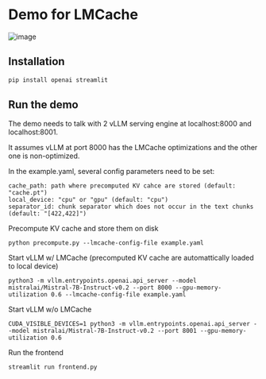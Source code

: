 # Demo for LMCache

![image](https://github.com/LMCache/demo/assets/25103655/64fcf08d-d094-46e5-a280-2439fd0cb445)


## Installation

```bash
pip install openai streamlit
```

## Run the demo

The demo needs to talk with 2 vLLM serving engine at localhost:8000 and localhost:8001.

It assumes vLLM at port 8000 has the LMCache optimizations and the other one is non-optimized.

In the example.yaml, several config parameters need to be set:
```
cache_path: path where precomputed KV cahce are stored (default: "cache.pt")
local_device: "cpu" or "gpu" (default: "cpu")
separator_id: chunk separator which does not occur in the text chunks (default: "[422,422]")
```

Precompute KV cache and store them on disk
```
python precompute.py --lmcache-config-file example.yaml
```

Start vLLM w/ LMCache (precomputed KV cache are automattically loaded to local device)
```
python3 -m vllm.entrypoints.openai.api_server --model mistralai/Mistral-7B-Instruct-v0.2 --port 8000 --gpu-memory-utilization 0.6 --lmcache-config-file example.yaml
```

Start vLLM w/o LMCache
```
CUDA_VISIBLE_DEVICES=1 python3 -m vllm.entrypoints.openai.api_server --model mistralai/Mistral-7B-Instruct-v0.2 --port 8001 --gpu-memory-utilization 0.6
```

Run the frontend
```
streamlit run frontend.py
```

